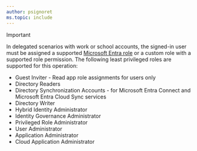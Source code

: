 ```yaml
---
author: psignoret
ms.topic: include
---
```


> [!IMPORTANT]
> 
> In delegated scenarios with work or school accounts, the signed-in user must be assigned a supported [Microsoft Entra role](/entra/identity/role-based-access-control/permissions-reference?toc=%2Fgraph%2Ftoc.json) or a custom role with a supported role permission. The following least privileged roles are supported for this operation:
> 
> - Guest Inviter - Read app role assignments for users only
> - Directory Readers
> - Directory Synchronization Accounts - for Microsoft Entra Connect and Microsoft Entra Cloud Sync services
> - Directory Writer
> - Hybrid Identity Administrator
> - Identity Governance Administrator
> - Privileged Role Administrator
> - User Administrator
> - Application Administrator
> - Cloud Application Administrator
